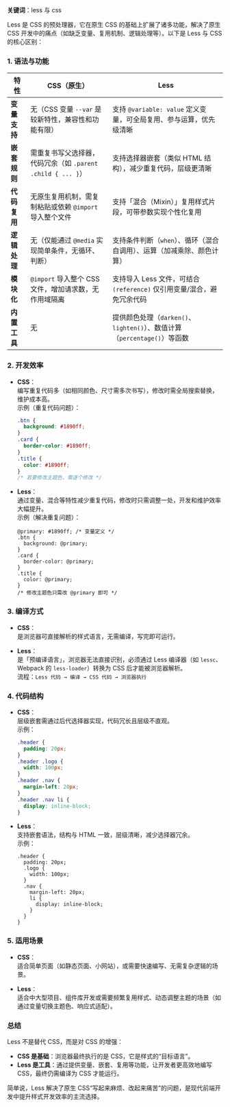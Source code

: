 **关键词**：less 与 css

Less 是 CSS 的预处理器，它在原生 CSS 的基础上扩展了诸多功能，解决了原生 CSS 开发中的痛点（如缺乏变量、复用机制、逻辑处理等）。以下是 Less 与 CSS 的核心区别：

### **1. 语法与功能**

| **特性**     | **CSS**（原生）                                             | **Less**                                                                  |
| ------------ | ----------------------------------------------------------- | ------------------------------------------------------------------------- |
| **变量支持** | 无（CSS 变量 `--var` 是较新特性，兼容性和功能有限）         | 支持 `@variable: value` 定义变量，可全局复用、参与运算，优先级清晰        |
| **嵌套规则** | 需重复书写父选择器，代码冗余（如 `.parent .child { ... }`） | 支持选择器嵌套（类似 HTML 结构），减少重复代码，层级更清晰                |
| **代码复用** | 无原生复用机制，需复制粘贴或依赖 `@import` 导入整个文件     | 支持「混合（Mixin）」复用样式片段，可带参数实现个性化复用                 |
| **逻辑处理** | 无（仅能通过 `@media` 实现简单条件，无循环、判断）          | 支持条件判断（`when`）、循环（混合自调用）、运算（加减乘除、颜色计算）    |
| **模块化**   | `@import` 导入整个 CSS 文件，增加请求数，无作用域隔离       | 支持导入 Less 文件，可结合 `(reference)` 仅引用变量/混合，避免冗余代码    |
| **内置工具** | 无                                                          | 提供颜色处理（`darken()`、`lighten()`）、数值计算（`percentage()`）等函数 |

### **2. 开发效率**

- **CSS**：  
  编写重复代码多（如相同颜色、尺寸需多次书写），修改时需全局搜索替换，维护成本高。  
  示例（重复代码问题）：

  ```css
  .btn {
    background: #1890ff;
  }
  .card {
    border-color: #1890ff;
  }
  .title {
    color: #1890ff;
  }
  /* 若要修改主题色，需逐个修改 */
  ```

- **Less**：  
  通过变量、混合等特性减少重复代码，修改时只需调整一处，开发和维护效率大幅提升。  
  示例（解决重复问题）：
  ```less
  @primary: #1890ff; /* 变量定义 */
  .btn {
    background: @primary;
  }
  .card {
    border-color: @primary;
  }
  .title {
    color: @primary;
  }
  /* 修改主题色只需改 @primary 即可 */
  ```

### **3. 编译方式**

- **CSS**：  
  是浏览器可直接解析的样式语言，无需编译，写完即可运行。

- **Less**：  
  是「预编译语言」，浏览器无法直接识别，必须通过 Less 编译器（如 `lessc`、Webpack 的 `less-loader`）转换为 CSS 后才能被浏览器解析。  
  流程：`Less 代码 → 编译 → CSS 代码 → 浏览器执行`

### **4. 代码结构**

- **CSS**：  
  层级嵌套需通过后代选择器实现，代码冗长且层级不直观。  
  示例：

  ```css
  .header {
    padding: 20px;
  }
  .header .logo {
    width: 100px;
  }
  .header .nav {
    margin-left: 20px;
  }
  .header .nav li {
    display: inline-block;
  }
  ```

- **Less**：  
  支持嵌套语法，结构与 HTML 一致，层级清晰，减少选择器冗余。  
  示例：
  ```less
  .header {
    padding: 20px;
    .logo {
      width: 100px;
    }
    .nav {
      margin-left: 20px;
      li {
        display: inline-block;
      }
    }
  }
  ```

### **5. 适用场景**

- **CSS**：  
  适合简单页面（如静态页面、小网站），或需要快速编写、无需复杂逻辑的场景。

- **Less**：  
  适合中大型项目、组件库开发或需要频繁复用样式、动态调整主题的场景（如通过变量切换主题色、响应式适配）。

### **总结**

Less 不是替代 CSS，而是对 CSS 的增强：

- **CSS 是基础**：浏览器最终执行的是 CSS，它是样式的“目标语言”。
- **Less 是工具**：通过提供变量、嵌套、复用等功能，让开发者更高效地编写 CSS，最终仍需编译为 CSS 才能运行。

简单说，Less 解决了原生 CSS“写起来麻烦、改起来痛苦”的问题，是现代前端开发中提升样式开发效率的主流选择。
